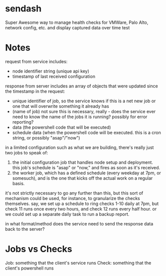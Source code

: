 # sendash
Super Awesome way to manage health checks for VMWare, Palo Alto, network config, etc. and display captured data over time
test

# Notes

request from service includes:
* node identifier string (unique api key)
* timestamp of last received configuration

response from server includes an array of objects that were updated since the timestamp in the request:
* unique identifier of job, so the service knows if this is a net new job or one that will overwrite something it already has
* (name of job) not sure this is necessary, really - does the service ever need to know the name of the jobs it is running? possibly for error reporting?
* data (the powershell code that will be executed)
* schedule data (when the powershell code will be executed. this is a cron string, or possibly "asap"/"now")


in a limited configuration such as what we are building, there's really just two jobs to speak of:

1. the initial configuration job that handles node setup and deployment. this job's schedule is "asap" or "now," and fires as soon as it's received.
2. the worker job, which has a defined schedule (every weekday at 7pm, or somesuch), and is the one that kicks off the actual work on a regular basis.

it's not strictly necessary to go any further than this, but this sort of mechanism could be used, for instance, to granularize the checks themselves. say, we set up a schedule to ring checks 1-10 daily at 7pm, but check 11 runs once every two hours, and check 12 runs every half hour. or we could set up a separate daily task to run a backup report.


in what format/method does the service need to send the response data back to the server?

# Jobs vs Checks
Job: something that the client's service runs
Check: something that the client's powershell runs
